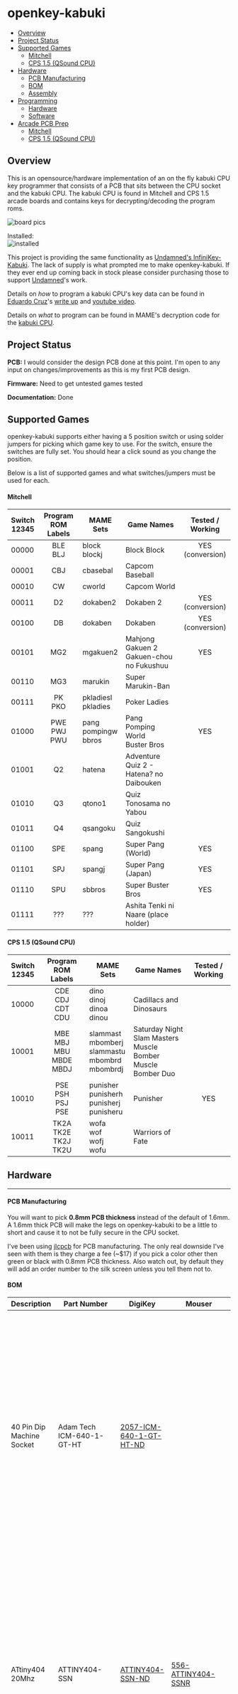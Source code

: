 # openkey-kabuki
* [Overview](#overview)
* [Project Status](#project-status)
* [Supported Games](#supported-games)
  * [Mitchell](#mitchell)
  * [CPS 1.5 (QSound CPU)](#cps-15-qsound-cpu)
* [Hardware](#hardware)
  * [PCB Manufacturing](#pcb-manufacturing)
  * [BOM](#bom)
  * [Assembly](#assembly)
* [Programming](#programming)
  * [Hardware](#hardware-1)
  * [Software](#software)
* [Arcade PCB Prep](#arcade-pcb-prep)
  * [Mitchell](#mitchell-1)
  * [CPS 1.5 (QSound CPU)](#cps-15-qsound-cpu-1)

## Overview
This is an opensource/hardware implementation of an on the fly kabuki CPU key programmer that consists of a PCB that sits between the CPU socket and the kabuki CPU.  The kabuki CPU is found in Mitchell and CPS 1.5 arcade boards and contains keys for decrypting/decoding the program roms.

![board pics](images/board.jpg)

Installed:<br>
![installed](images/installed.jpg)

This project is providing the same functionality as [Undamned's InfiniKey-Kabuki](https://www.arcade-projects.com/threads/infinikey-kabuki.8338/).  The lack of supply is what prompted me to make openkey-kabuki.  If they ever end up coming back in stock please consider purchasing those to support [Undamned](https://www.arcade-projects.com/forums/temple-of-the-undamned.77/)'s work.

Details on *how* to program a kabuki CPU's key data can be found in [Eduardo Cruz](http://arcadehacker.blogspot.com/)'s [write up](http://arcadehacker.blogspot.com/2014/11/capcom-kabuki-cpu-intro.html) and [youtube video](https://www.youtube.com/watch?v=9t-9hQEOjLI).

Details on *what* to program can be found in MAME's decryption code for the [kabuki CPU](https://github.com/mamedev/mame/blob/master/src/mame/capcom/kabuki.cpp#L73).

## Project Status
**PCB:** I would consider the design PCB done at this point.  I'm open to any input on changes/improvements as this is my first PCB design.

**Firmware:** Need to get untested games tested

**Documentation:** Done


## Supported Games
openkey-kabuki supports either having a 5 position switch or using solder jumpers for picking which game key to use.  For the switch, ensure the switches are fully set.  You should hear a click sound as you change the position.

Below is a list of supported games and what switches/jumpers must be used for each.

#### Mitchell
| Switch<br>12345 | Program ROM Labels | MAME Sets | Game Names | Tested / Working |
|-----------------|:------------------:|-----------|--------------|:-----------------:|
| 00000 | BLE<br>BLJ | block<br>blockj | Block Block | YES (conversion)|
| 00001 | CBJ | cbasebal | Capcom Baseball | |
| 00010 | CW | cworld | Capcom World | |
| 00011 | D2 | dokaben2 | Dokaben 2 | YES (conversion) |
| 00100 | DB | dokaben | Dokaben | YES (conversion) |
| 00101 | MG2 | mgakuen2 | Mahjong Gakuen 2 Gakuen-chou no Fukushuu | YES |
| 00110 | MG3 | marukin | Super Marukin-Ban | |
| 00111 | PK<br>PKO | pkladiesl<br>pkladies | Poker Ladies | |
| 01000 | PWE<br>PWJ<br>PWU | pang<br>pompingw<br>bbros | Pang<br>Pomping World<br>Buster Bros | YES |
| 01001 | Q2 | hatena | Adventure Quiz 2 - Hatena? no Daibouken | |
| 01010 | Q3 | qtono1 | Quiz Tonosama no Yabou | |
| 01011 | Q4 | qsangoku | Quiz Sangokushi | |
| 01100 | SPE | spang | Super Pang (World) | YES |
| 01101 | SPJ | spangj | Super Pang (Japan) | YES |
| 01110 | SPU | sbbros | Super Buster Bros | YES |
| 01111 | ??? | ??? | Ashita Tenki ni Naare  (place holder) | |

#### CPS 1.5 (QSound CPU)
| Switch<br>12345 | Program ROM Labels | MAME Sets | Game Names | Tested / Working |
|-----------------|:------------------:|-----------|--------------|:-----------------:|
| 10000 | CDE<br>CDJ<br>CDT<br>CDU | dino<br>dinoj<br>dinoa<br>dinou | Cadillacs and Dinosaurs |
| 10001 | MBE<br>MBJ<br>MBU<br>MBDE<br>MBDJ | slammast<br>mbomberj<br>slammastu<br>mbombrd<br>mbombrdj | Saturday Night Slam Masters<br>Muscle Bomber<br>Muscle Bomber Duo | |
| 10010 | PSE<br>PSH<br>PSJ<br>PSE | punisher<br>punisherh<br>punisherj<br>punisheru | Punisher | YES |
| 10011 | TK2A<br>TK2E<br>TK2J<br>TK2U | wofa<br>wof<br>wofj<br>wofu | Warriors of Fate | |

## Hardware
---
#### PCB Manufacturing
You will want to pick **0.8mm PCB thickness** instead of the default of 1.6mm.  A 1.6mm thick PCB will make the legs on openkey-kabuki to be a little to short and cause it to not be fully secure in the CPU socket.

I've been using [jlcpcb](https://jlcpcb.com/) for PCB manufacturing.  The only real downside I've seen with them is they charge a fee (~$17) if you pick a color other then green or black with 0.8mm PCB thickness.  Also watch out, by default they will add an order number to the silk screen unless you tell them not to.

#### BOM
| Description | Part Number | DigiKey | Mouser | Notes |
|-------------|-------------|---------|--------|-------|
| 40 Pin Dip Machine Socket | Adam Tech ICM-640-1-GT-HT | [2057-ICM-640-1-GT-HT-ND](https://www.digikey.com/en/products/detail/adam-tech/ICM-640-1-GT-HT/9832971) | | The specific part number isn't required, but it must be a machined 40 pin dip socket with the cross members in the same locations as seen in the picture at the top of this page. This [part](https://www.aliexpress.us/item/2251832711755702.html) from Aliexpress worked for me as well. |
| ATtiny404 20Mhz | ATTINY404-SSN | [ATTINY404-SSN-ND](https://www.digikey.com/en/products/detail/microchip-technology/ATTINY404-SSN/9947546) | [556-ATTINY404-SSNR](https://www.mouser.com/ProductDetail/Microchip-Technology-Atmel/ATTINY404-SSNR?qs=F5EMLAvA7IAEqD7Aw0z%252B9Q%3D%3D) | Other ATtiny tinyAVR 0/1/2-series models should be viable as well.  The code compiles to just over 1K in size, so any that have 2k or more of flash should work.  Just note I have only tested with 404s |
| 100nf / 0.1uf SMD Ceramic Capacitor 0805 Size | | | | |
| 5 Position Slide Switch | Würth Elektronik 416131160805 | [732-3855-2-ND](https://www.digikey.com/en/products/detail/w%C3%BCrth-elektronik/416131160805/3174531) | [710-416131160805](https://www.mouser.com/ProductDetail/Wurth-Elektronik/416131160805?qs=2kOmHSv6VfT1rqUsojuQog%3D%3D) | **Optional** not needed if using the solder jumpers to pick the game.  This part more then doubles the BOM cost. |

**NOTE**: Additional components maybe needed if you need to revert any previously made desuicide modifications to the arcade PCB.  Check the Arcade PCB Prep section at the bottom for details.

#### Assembly
The first thing you should do is a test fit of the socket into the openkey-kabuki PCB.  I came across a couple PCBs in a batch that didn't fit and wasn't until after I had soldered the SMD components that I found this out.

As you can see in the first socket in the picture below the pins start out wide then go skinny.  Normally the wide part is used to keep the socket up off a board, however the openkey-kabuki PCB has extra wide through holes to allow it to sit flush with the plastic part of the socket.  Doing this allows the pins from the socket to be long enough to fit properly into the CPU socket of the arcade board.

![socket soldering1](images/socket_soldering1.jpg)

You should solder the SMD components first.  Take special care to void getting any solder into any of the socket through holes.

  * If you install the dip switch block I would advise testing it
  * If you are using the solder jumpers instead, these can be done now or after everything is fully assembled.

When soldering the socket its best to not use a ton of solder.  The below picture is a board where the socket hasn't been soldered in yet.

![socket soldering2](images/socket_soldering2.jpg)

Note the small gap between the through holes and socket pins.  Solder will naturally want to wick up into that gap.  I generally just use enough solder so that the gap around the socket pin becomes filled.

Once you have completed soldering the socket you should check the skinny part of the pins to verify there aren't any solder blobs on them.  These could cause damage to the CPU socket.

## Programming
#### Hardware
Programming is done with a UPDI programmer.  I've been using this one:

[Serial UPDI Programmer for ATmega 0-Series, or ATtiny 0-Series or 1-Series, or AVR DA or AVR DB](https://www.amazon.com/dp/B09X64YRLD?psc=1&ref=ppx_yo2ov_dt_b_product_details)

The openkey-kabuki programming port is setup so you can wedge the pins from the above programmer directly into them to programming.

![programming adapter](images/programming_adapter.jpg)

Of course be sure you properly orient the board so the labeled pin/holes match up.  vcc to vcc, gnd to gnd, and updi to updi.

#### Software
For software I've been using the [Arduino IDE](https://www.arduino.cc/en/software/OldSoftwareReleases) with [megaTinyCore](https://github.com/SpenceKonde/megaTinyCore), which adds support for tinyAVR 0/1/2-Series MCUs.

**NOTE**: The makers of megaTinyCore currently recommend using Arduino IDE version 1.8.13 for best compatibility.  2.0 definitely does not work!

To install the megaTinyCore you, should just need to add http://drazzy.com/package_drazzy.com_index.json to "Additional Boards Manager URLs" in the settings for the Arduino IDE.

From there you need to configure the board/programming settings.  I've been using these:

![arduino ide settings](images/arduino_ide_settings.jpg)

## Arcade PCB Prep
Its possible the arcade PCB may already have had some type of desuicide mod done to it.   The most common is going to be [The Dead Battery Society](http://www.arcadecollecting.com/dead/) mod, which consists of disabling the decryption on the kabuki CPU and replacing the program rom(s).

#### Mitchell
This is what a dead battery society mod will look like
![mitchell dbs](images/mitchell_dbs_mod.jpg)
 * R33 (1k ohm resistor) is missing
 * Right through hole of R33 is bridged to the lower right
 * Those pins on the program roms are soldered together and have a wire from them to a pin on the cpu
 * Modified program roms

 All of these things will need to be reverted in order to use openkey-kabuki.  This is what an unmodified board should look like.

 ![mitchell unmodified](images/mitchell_unmodified.jpg)


#### CPS 1.5 (QSound CPU)

This is what the dead battery society mod will look like on the QSound board of a cps 1.5 game.

Top Side:<br>
![qsound top dbs](images/qsound_top_dbs.jpg)
* R33 (1 ohm resistor 0805 size) is missing
* C12 (100nf capactor 0805 size) is replaced with a jumper
* Modified QSound program rom

Bottom Side:<br>
![qsound bottom dbs](images/qsound_bottom_dbs.jpg)
* Wire running from QSound program rom pin 30 to Kabuki CPU pin 27
* Cut trace between QSound program rom pins 30 and 31

There will be additional changes specific to slam masters / muscle bomber which are not covered above.

Once reverted it should look like this

Top Side:<br>
![qsound top dbs reverted](images/qsound_top_dbs_reverted.jpg)

Bottom Side:<br>
![qsound bottom dbs reverted](images/qsound_bottom_dbs_reverted.jpg)

Its hard to tell from the picture, but pins 30 and 31 on the QSound program rom are jumpered together.
